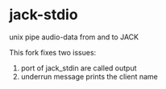 # jack-stdio
unix pipe audio-data from and to JACK

This fork fixes two issues:

1. port of jack_stdin are called output
2. underrun message prints the client name
